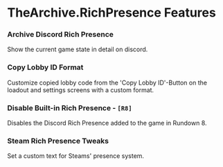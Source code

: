 # TheArchive.RichPresence Features


### Archive Discord Rich Presence

Show the current game state in detail on discord.

### Copy Lobby ID Format

Customize copied lobby code from the 'Copy Lobby ID'-Button on the loadout and settings screens with a custom format.

### Disable Built-in Rich Presence - `[R8]`

Disables the Discord Rich Presence added to the game in Rundown 8.

### Steam Rich Presence Tweaks

Set a custom text for Steams' presence system.

